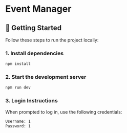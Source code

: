 # Event Manager

## 🚀 Getting Started

Follow these steps to run the project locally:

### 1. Install dependencies

```bash
npm install
```
### 2. Start the development server
```bash
npm run dev
```
### 3. Login Instructions
When prompted to log in, use the following credentials:
```bash
Username: 1
Password: 1
```
